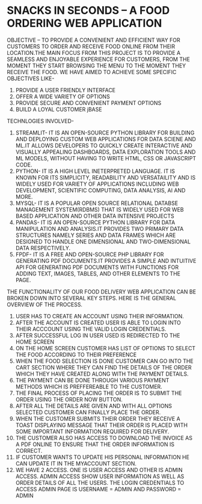 # SNACKS IN SECONDS – A FOOD ORDERING WEB APPLICATION

OBJECTIVE –
 TO PROVIDE A CONVENIENT AND EFFICIENT WAY FOR CUSTOMERS TO ORDER AND RECEIVE FOOD ONLINE FROM THEIR LOCATION.THE MAIN FOCUS FROM THIS PROJECT IS TO PROVIDE A SEAMLESS AND ENJOYABLE EXPERIENCE FOR CUSTOMERS, FROM THE MOMENT THEY START BROWSING THE MENU TO THE MOMENT THEY RECEIVE THE FOOD. WE HAVE AIMED TO ACHIEVE SOME SPECIFIC OBJECTIVES LIKE-
1.	PROVIDE A USER FRIENDLY INTERFACE 
2.	OFFER A WIDE VARIETY OF OPTIONS
3.	PROVIDE SECURE AND CONVENIENT PAYMENT OPTIONS
4.	BUILD A LOYAL CUSTOMER jBASE 

TECHNLOGIES INVOLVED-
1.	STREAMLIT- IT IS AN OPEN-SOURCE PYTHON LIBRARY FOR BUILDING AND DEPLOYING CUSTOM WEB APPLICATIONS FOR DATA SCIENE AND ML.IT ALLOWS DEVELOPERS TO QUICKLY CREATE INTERACTIVE AND VISUALLY APPEALING DASHBOARDS, DATA EXPLORATION TOOLS AND ML MODELS, WITHOUT HAVING TO WRITE HTML, CSS OR JAVASCRIPT CODE.
2.	PYTHON- IT IS A HIGH LEVEL INETERPRETED LANGUAGE. IT IS KNOWN FOR ITS SIMPLICITY, READABILITY AND VERSATAILITY AND IS WIDELY USED FOR VARIETY OF APPLICATIONS INCLUDING WEB DEVELOPMENT, SCIENTIFIC COMPUTING, DATA ANALYSIS, AI AND MORE.
3.	MYSQL- IT IS A POPULAR OPEN SOURCE RELATIONAL DATABSE MANAGEMENT SYSTEM(RDBMS) THAT IS WIDELY USED FOR WEB BASED APPLICATION AND OTHER DATA INTENSIVE PROJECTS
4.	PANDAS- IT IS AN OPEN-SOURCE PYTHON LIBRARY FOR DATA MANIPULATION AND ANALYSIS.IT PROVIDES TWO PRIMARY DATA STRUCTURES NAMELY SERIES AND DATA FRAMES WHICH ARE DESIGNED TO HANDLE ONE DIMENSIONAL AND TWO-DIMENSIONAL DATA RESPECTIVELY.
5.	FPDF- IT IS A FREE AND OPEN-SOURCE PHP LIBRARY FOR GENERATING PDF DOCUMENTS.IT PROVIDES A SIMPLE AND INTUITIVE API FOR GENERATING PDF DOCUMENTS WITH FUNCTIONS FOR ADDING TEXT, IMAGES, TABLES, AND OTHER ELEMENTS TO THE PAGE.

THE FUNCTIONALITY OF OUR FOOD DELIVERY WEB APPLICATION CAN BE BROKEN DOWN INTO SEVERAL KEY STEPS. HERE IS THE GENERAL OVERVIEW OF THE PROCESS.
1.	USER HAS TO CREATE AN ACCOUNT USING THEIR INFORMATION.
2.	AFTER THE ACCOUNT IS CREATED USER IS ABLE TO LOGIN INTO THEIR ACCCOUNT USING THE VALID LOGIN CREDENTIALS.
3.	AFTER SUCCESSFUL LOG IN USER USED IS REDIRECTED TO THE HOME SCREEN 
4.	ON THE HOME SCREEN CUSTOMER HAS LIST OF OPTIONS TO SELECT THE FOOD ACCORDING TO THEIR PREFERENCE
5.	WHEN THE FOOD SELECTION IS DONE CUSTOMER CAN GO INTO THE CART SECTION WHERE THEY CAN FIND THE DETAILS OF THE ORDER WHICH THEY HAVE CREATED ALONG WITH THE PAYMENT DETAILS.
6.	THE PAYMENT CAN BE DONE THROUGH VARIOUS PAYMENT METHODS WHICH IS PREFFEREABLE TO THE CUSTOMER.
7.	THE FINAL PROCESS OF PLACING THE ORDER IS TO SUBMIT THE ORDER USING THE ORDER NOW BUTTON.
8.	AFTER ALL THE DETAILS ARE GIVEN AND WITH ALL OPTIONS SELECTED CUSTOMER CAN FINALLY PLACE THE ORDER.
9.	 WHEN THE CUSTOMER SUBMITS THEIR ORDER THEY RECEIVE A TOAST DISPLAYING MESSAGE THAT THEIR ORDER IS PLACED WITH SOME IMPORTANT INFORMATION REQUIRED FOR DELIVERY.
10.	THE CUSTOMER ALSO HAS ACCESS TO DOWNLOAD THE INVOICE AS A PDF ONLINE TO ENSURE THAT THE ORDER INFORMATION IS CORRECT.
11.	IF CUSTOMER WANTS TO UPDATE HIS PERSONAL INFORMATION HE CAN UPDATE IT IN THE MYACCOUNT SECTION.
12.	WE HAVE 2 ACCESS. ONE IS USER ACCESS AND OTHER IS ADMIN ACCESS. ADMIN ACCESS SHOW USER INFORMATION AS WELL AS ORDER DETAILS OF ALL THE USERS. THE LOGIN CREDENTIALS TO ACCESS ADMIN PAGE IS USERNAME = ADMIN AND PASSWORD = ADMIN
